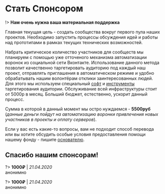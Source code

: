 # Стать Спонсором

!> **Нам очень нужна ваша материальная поддержка**

Главная текущая цель - создать сообщества вокруг первого пула наших проектов. Необходимо запустить процессы обсуждения идей и работы над прототипами в рамках текущих технических возможностей.

Набрать критическое количество участников для сообществ мы планируем с помощью уже отточеного механизма автоматизации воронок из социальной сети Вконтакте. Использование данного метода позволит качественно таргетировать аудиторию под каждый наш проект, отправлять приглашения в автоматическом режиме и удобно обрабатывать нашим волонтёрам отклики заинтересованных людей. Для этого мы используем специальный [софт](https://perfect.studio/tools/VKAccountsManager) и [инструменты](https://vk.targethunter.ru) таргетирования аудитории. Обслуживание всей инфраструктуры стоит от 5000р в месяц. Больший бюджет, естественно, ускорит данный процесс.

Сумма в которой в данный момент мы остро нуждаемся - **5500руб** (_данные деньги пойдут на автоматизацию воронки привлечения новых участников в проекты и оплату серверов_).

Если у вас есть какие-то вопросы, вам не подходит способ перевода или вы хотите обсудить особые условия предоставления помощи нашему фонду - пишите [основателю](https://t.me/grandcore).

## Спасибо нашим спонсорам!

?> **1000₽** | _21.04.2020_ <br /> анонимно

?> **1000₽** | _21.04.2020_ <br /> анонимно
